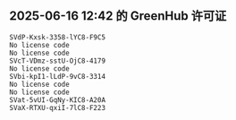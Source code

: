 ## 2025-06-16 12:42 的 GreenHub 许可证
```
SVdP-Kxsk-3358-lYC8-F9C5
No license code
No license code
SVcT-VDmz-sstU-OjC8-4179
No license code
SVbi-kpI1-lLdP-9vC8-3314
No license code
No license code
SVat-5vUI-GqNy-KIC8-A20A
SVaX-RTXU-qxiI-7lC8-F223
```
